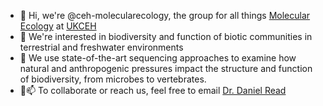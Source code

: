 - 👋 Hi, we're @ceh-molecularecology, the group for all things [Molecular Ecology](https://www.ceh.ac.uk/our-science/science-departments/soil-and-land-use#undefined) at [UKCEH](https://www.ceh.ac.uk/)
- 👀 We're interested in biodiversity and function of biotic communities in terrestrial and freshwater environments
- 🌱 We use state-of-the-art sequencing approaches to examine how natural and anthropogenic pressures impact the structure and function of biodiversity, from microbes to vertebrates.
- 💞️📫 To collaborate or reach us, feel free to email [Dr. Daniel Read](dasr@ceh.ac.uk)

<!---
ceh-molecularecology/ceh-molecularecology is a ✨ special ✨ repository because its `README.md` (this file) appears on your GitHub profile.
You can click the Preview link to take a look at your changes.
--->
